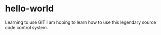 # hello-world
Learning to use GIT
I am hoping to learn how to use this legendary source code control system. 
